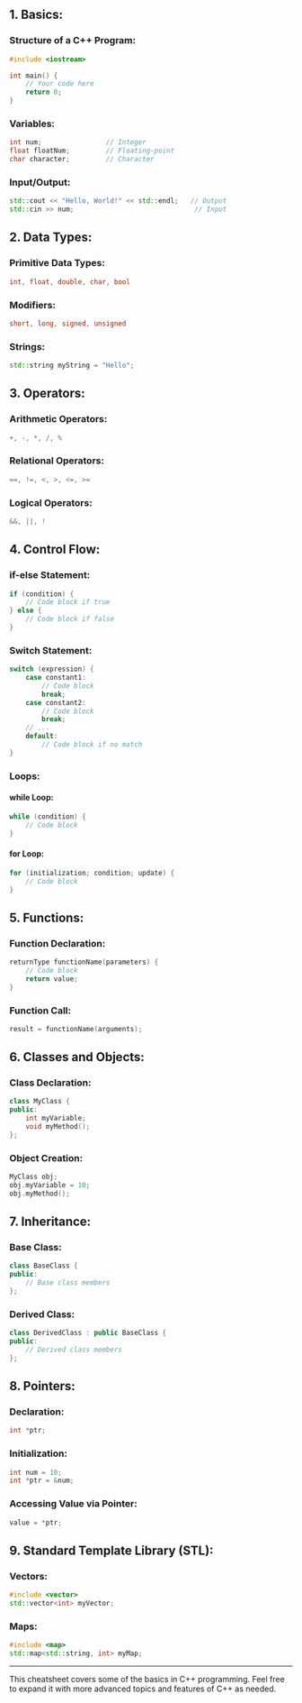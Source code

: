 
## 1. Basics:

### Structure of a C++ Program:
```cpp
#include <iostream>

int main() {
    // Your code here
    return 0;
}
```

### Variables:
```cpp
int num;                // Integer
float floatNum;         // Floating-point
char character;         // Character
```

### Input/Output:
```cpp
std::cout << "Hello, World!" << std::endl;   // Output
std::cin >> num;                              // Input
```

## 2. Data Types:

### Primitive Data Types:
```cpp
int, float, double, char, bool
```

### Modifiers:
```cpp
short, long, signed, unsigned
```

### Strings:
```cpp
std::string myString = "Hello";
```

## 3. Operators:

### Arithmetic Operators:
```cpp
+, -, *, /, %
```

### Relational Operators:
```cpp
==, !=, <, >, <=, >=
```

### Logical Operators:
```cpp
&&, ||, !
```

## 4. Control Flow:

### if-else Statement:
```cpp
if (condition) {
    // Code block if true
} else {
    // Code block if false
}
```

### Switch Statement:
```cpp
switch (expression) {
    case constant1:
        // Code block
        break;
    case constant2:
        // Code block
        break;
    // ...
    default:
        // Code block if no match
}
```

### Loops:

#### while Loop:
```cpp
while (condition) {
    // Code block
}
```

#### for Loop:
```cpp
for (initialization; condition; update) {
    // Code block
}
```

## 5. Functions:

### Function Declaration:
```cpp
returnType functionName(parameters) {
    // Code block
    return value;
}
```

### Function Call:
```cpp
result = functionName(arguments);
```

## 6. Classes and Objects:

### Class Declaration:
```cpp
class MyClass {
public:
    int myVariable;
    void myMethod();
};
```

### Object Creation:
```cpp
MyClass obj;
obj.myVariable = 10;
obj.myMethod();
```

## 7. Inheritance:

### Base Class:
```cpp
class BaseClass {
public:
    // Base class members
};
```

### Derived Class:
```cpp
class DerivedClass : public BaseClass {
public:
    // Derived class members
};
```

## 8. Pointers:

### Declaration:
```cpp
int *ptr;
```

### Initialization:
```cpp
int num = 10;
int *ptr = &num;
```

### Accessing Value via Pointer:
```cpp
value = *ptr;
```

## 9. Standard Template Library (STL):

### Vectors:
```cpp
#include <vector>
std::vector<int> myVector;
```

### Maps:
```cpp
#include <map>
std::map<std::string, int> myMap;
```

---

This cheatsheet covers some of the basics in C++ programming. Feel free to expand it with more advanced topics and features of C++ as needed.